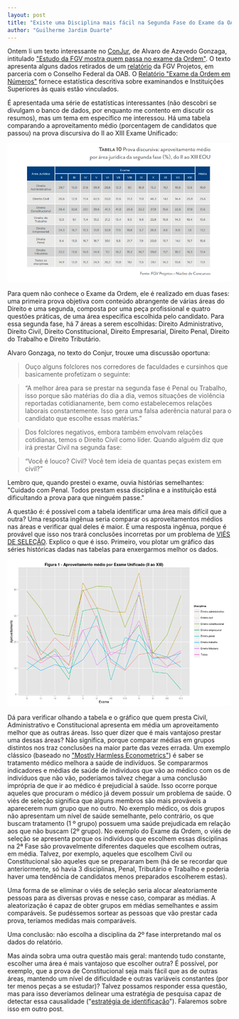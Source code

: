 ```yaml
---
layout: post
title: "Existe uma Disciplina mais fácil na Segunda Fase do Exame da OAB? Um exemplo de viés de seleção"
author: "Guilherme Jardim Duarte"
---
```


Ontem li um texto interessante no [ConJur](http://www.conjur.com.br), de Alvaro de Azevedo Gonzaga, intitulado ["Estudo da FGV mostra quem passa no exame da Ordem"](http://www.conjur.com.br/2015-jan-14/alvaro-gonzaga-estudo-fgv-mostra-quem-passa-exame-ordem?utm_source=dlvr.it&utm_medium=twitter). O texto apresenta alguns dados retirados de um [relatório](http://fgvprojetos.fgv.br/sites/fgvprojetos.fgv.br/files/relatorio_2_edicao_final.pdf) da FGV Projetos, em parceria com o Conselho Federal da OAB. O [Relatório "Exame da Ordem em Números"](http://fgvprojetos.fgv.br/sites/fgvprojetos.fgv.br/files/relatorio_2_edicao_final.pdf) fornece estatística descritiva sobre examinandos e Instituições Superiores às quais estão vinculados. 

É apresentada uma série de estatísticas interessantes (não descobri se divulgam o banco de dados, por enquanto me contento em discutir os resumos), mas um tema em específico me interessou. Há uma tabela comparando a aproveitamento médio (porcentagem de candidatos que passou) na prova discursiva do II ao XIII Exame Unificado:

![Tabela - Aproveitamento Média](/img/tabela_gv.png)

Para quem não conhece o Exame da Ordem, ele é realizado em duas fases: uma primeira prova objetiva com conteúdo abrangente de várias áreas do Direito e uma segunda, composta por uma peça profissional e quatro questões práticas, de uma área específica escolhida pelo candidato. Para essa segunda fase, há 7 áreas a serem escolhidas: Direito Administrativo, Direito Civil, Direito Constitucional, Direito Empresarial, Direito Penal, Direito do Trabalho e Direito Tributário.

Alvaro Gonzaga, no texto do Conjur, trouxe uma discussão oportuna:

> Ouço alguns folclores nos corredores de faculdades e cursinhos que basicamente profetizam o seguinte:

> “A melhor área para se prestar na segunda fase é Penal ou Trabalho, isso porque são matérias do dia a dia, vemos situações de violência reportadas cotidianamente, bem como estabelecemos relações laborais constantemente. Isso gera uma falsa aderência natural para o candidato que escolhe essas matérias.”

> Dos folclores negativos, embora também envolvam relações cotidianas, temos o Direito Civil como líder. Quando alguém diz que irá prestar Civil na segunda fase:

> “Você é louco? Civil? Você tem ideia de quantas peças existem em civil?”

Lembro que, quando prestei o exame, ouvia histórias semelhantes: "Cuidado com Penal. Todos prestam essa disciplina e a instituição está dificultando a prova para que ninguém passe." 

A questão é: é possível com a tabela identificar uma área mais difícil que a outra? Uma resposta ingênua seria comparar os aproveitamentos médios nas áreas e verificar qual deles é maior. É uma resposta ingênua, porque é provável que isso nos trará conclusões incorretas por um problema de [VIÉS DE SELEÇÃO](http://en.wikipedia.org/wiki/Selection_bias). Explico o que é isso.
Primeiro, vou plotar um gráfico das séries históricas dadas nas tabelas para enxergarmos melhor os dados.

![Figura 1 - Aproveitamento médio por Exame Unificado](/img/figura1_oab.png)

Dá para verificar olhando a tabela e o gráfico que quem presta Civil, Administrativo e Constitucional apresenta em média um aproveitamento melhor que as outras áreas. Isso quer dizer que é mais vantajoso prestar uma dessas áreas? Não significa, porque comparar médias em grupos distintos nos traz conclusões na maior parte das vezes errada. Um exemplo clássico (baseado no ["Mostly Harmless Econometrics"](http://www.amazon.com/Mostly-Harmless-Econometrics-Empiricists-Companion/dp/0691120358)) é saber se tratamento médico melhora a saúde de indivíduos. Se compararmos indicadores e médias de saúde de indivíduos que vão ao médico com os de indivíduos que não vão, poderíamos talvez chegar a uma conclusão imprópria de que ir ao médico é prejudicial à saúde. Isso ocorre porque aqueles que procuram o médico já devem possuir um problema de saúde.
O viés de seleção significa que alguns membros são mais prováveis a aparecerem num grupo que no outro. No exemplo médico, os dois grupos não apresentam um nível de saúde semelhante, pelo contrário, os que buscam tratamento (1 º grupo) possuem uma saúde prejudicada em relação aos que não buscam (2º grupo). No exemplo do Exame da Ordem, o viés de seleção se apresenta porque os indivíduos que escolhem essas disciplinas na 2ª Fase são provavelmente diferentes daqueles que escolhem outras, em média. Talvez, por exemplo, aqueles que escolhem Civil ou Constitucional são aqueles que se prepararam bem (há de se recordar que anteriormente, só havia 3 disciplinas, Penal, Tributário e Trabalho e poderia haver uma tendência de candidatos menos preparados escolherem estas).

Uma forma de se eliminar o viés de seleção seria alocar aleatoriamente pessoas para as diversas provas e nesse caso, comparar as médias. A aleatorização é capaz de obter grupos em médias semelhantes e assim comparáveis. Se pudéssemos sortear as pessoas que vão prestar cada prova, teríamos medidas mais comparáveis.

Uma conclusão: não escolha a disciplina da 2º fase interpretando mal os dados do relatório.

Mas ainda sobra uma outra questão mais geral: mantendo tudo constante, escolher uma área é mais vantajoso  que escolher outra? É possível, por exemplo, que a prova de Constitucional seja mais fácil que as de outras áreas, mantendo um nível de dificuldade e outras variáveis constantes (por ter menos peças a se estudar)? Talvez possamos responder essa questão, mas para isso deveríamos delinear uma estratégia de pesquisa capaz de detectar essa causalidade ("[estratégia de identificação](http://home.cerge-ei.cz/jurajda/rms07b.pdf)"). Falaremos sobre isso em outro post.